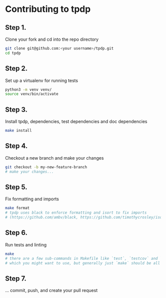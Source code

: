 # Contributing to tpdp

## Step 1.

Clone your fork and cd into the repo directory

```bash
git clone git@github.com:<your username>/tpdp.git
cd tpdp
```

## Step 2.

Set up a virtualenv for running tests

```bash
python3 -m venv venv/
source venv/bin/activate
```

## Step 3.

Install tpdp, dependencies, test dependencies and doc dependencies

```bash
make install
```

## Step 4.

Checkout a new branch and make your changes

```bash
git checkout -b my-new-feature-branch
# make your changes...
```

## Step 5.

Fix formatting and imports

```bash
make format
# tpdp uses black to enforce formatting and isort to fix imports
# (https://github.com/ambv/black, https://github.com/timothycrosley/isort)
```

## Step 6.

Run tests and linting

```bash
make
# there are a few sub-commands in Makefile like `test`, `testcov` and `lint`
# which you might want to use, but generally just `make` should be all you need
```

## Step 7.

... commit, push, and create your pull request